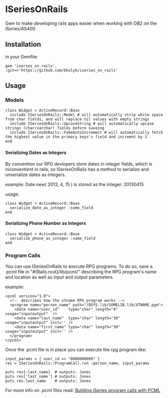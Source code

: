 # ISeriesOnRails #

Gem to make developing rails apps easier when working with DB2 on the ISeries/AS400

## Installation ##


in your Gemfile:

    gem 'iseries_on_rails', :git=>'https://github.com/bkulyk/iseries_on_rails'

## Usage ##

### Models ###

    class Widget < ActiveRecord::Base
      include ISeriesOnRails::Model # will automatically strip white space from char fields, and will replace nil values with empty strings
      include ISeriesOnRails::UpcaseString # will automatically upcase strings (char/varchar) fields before saveing
      include ISeriesOnRails::FakeAutoIncrement # will automatically fetch the highest value in the primary keys's field and incremnt by 1
    end

#### Serializing Dates as Integers ####

By convention our RPG devlopers store dates in integer fields, which is inconventient in rails, so 
ISeriesOnRails has a method to serialize and unserialize dates as integers.

example:
    Date.new( 2013, 4, 15 ) is stored as the integer: 20130415

usage:

    class Widget < ActiveRecord::Base
      serialize_date_as_integer :some_field
    end

#### Serializing Phone Number as Integers ####

    class Widget < ActiveRecord::Base
      serialize_phone_as_integer :some_field
    end

### Program Calls ###

You can use ISeriesOnRails to execute RPG programs.  To do so, save a .pcml file in "#{Rails.root}/lib/pcml/"
describing the RPG program's name and location as well as input and output parameters.

example:

    <pcml version="1.0">
      <!-- describes how the xtname RPG program works -->
      <program name="person_name" path="/QSYS.lib/SOMELIB.lib/XTNAME.pgm">
        <data name="user_id"    type="char" length="9"  usage="inputoutput"  />
        <data name="last_name"  type="char" length="30" usage="inputoutput" init='' />
        <data name="first_name" type="char" length="30" usage="inputoutput" init='' />
      </program>
    </pcml>

Once the .pcml file is in place you can execute the rpg program like:

    input_params = { user_id => "0000000099" }
    res = ISeriesOnRails::ProgramCall.run :person_name, input_params

    puts res[:last_name]  # outputs: Jones
    puts res['last_name'] # outputs: Jones
    puts res.last_name    # outputs: Jones

For more info on .pcml files read: [Building iSeries program calls with PCML](http://publib.boulder.ibm.com/infocenter/iseries/v5r3/index.jsp?topic=%2Frzahh%2Fpcmlproc.htm)